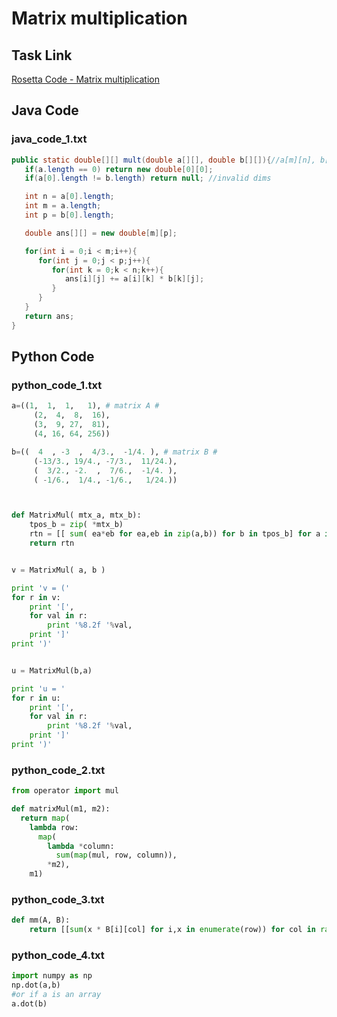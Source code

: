 # Matrix multiplication

## Task Link
[Rosetta Code - Matrix multiplication](https://rosettacode.org/wiki/Matrix_multiplication)

## Java Code
### java_code_1.txt
```java
public static double[][] mult(double a[][], double b[][]){//a[m][n], b[n][p]
   if(a.length == 0) return new double[0][0];
   if(a[0].length != b.length) return null; //invalid dims

   int n = a[0].length;
   int m = a.length;
   int p = b[0].length;

   double ans[][] = new double[m][p];

   for(int i = 0;i < m;i++){
      for(int j = 0;j < p;j++){
         for(int k = 0;k < n;k++){
            ans[i][j] += a[i][k] * b[k][j];
         }
      }
   }
   return ans;
}

```

## Python Code
### python_code_1.txt
```python
a=((1,  1,  1,   1), # matrix A #
     (2,  4,  8,  16),
     (3,  9, 27,  81),
     (4, 16, 64, 256))

b=((  4  , -3  ,  4/3.,  -1/4. ), # matrix B #
     (-13/3., 19/4., -7/3.,  11/24.),
     (  3/2., -2.  ,  7/6.,  -1/4. ),
     ( -1/6.,  1/4., -1/6.,   1/24.))



def MatrixMul( mtx_a, mtx_b):
    tpos_b = zip( *mtx_b)
    rtn = [[ sum( ea*eb for ea,eb in zip(a,b)) for b in tpos_b] for a in mtx_a]
    return rtn


v = MatrixMul( a, b )

print 'v = ('
for r in v:
    print '[', 
    for val in r:
        print '%8.2f '%val, 
    print ']'
print ')'


u = MatrixMul(b,a)

print 'u = '
for r in u:
    print '[', 
    for val in r:
        print '%8.2f '%val, 
    print ']'
print ')'

```

### python_code_2.txt
```python
from operator import mul

def matrixMul(m1, m2):
  return map(
    lambda row:
      map(
        lambda *column:
          sum(map(mul, row, column)),
        *m2),
    m1)

```

### python_code_3.txt
```python
def mm(A, B):
    return [[sum(x * B[i][col] for i,x in enumerate(row)) for col in range(len(B[0]))] for row in A]

```

### python_code_4.txt
```python
import numpy as np
np.dot(a,b)
#or if a is an array
a.dot(b)

```

